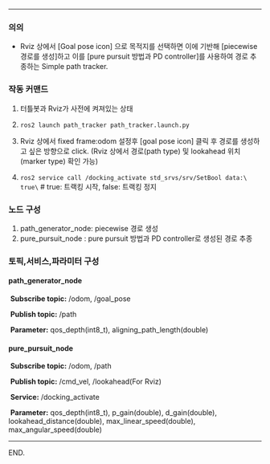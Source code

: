 ------

### 의의 

- Rviz 상에서 [Goal pose icon] 으로 목적지를 선택하면  이에 기반해 [piecewise 경로를 생성]하고 이를 [pure pursuit 방법과 PD controller]를 사용하여 경로 추종하는 Simple path tracker.  



### 작동 커맨드

1. 터틀봇과 Rviz가 사전에 켜져있는 상태

2. `ros2 launch path_tracker path_tracker.launch.py `  
3. Rviz 상에서 fixed frame:odom 설정후  [goal pose icon] 클릭 후 경로를 생성하고 싶은 방향으로 click. (Rviz 상에서 경로(path type) 및 lookahead 위치(marker type) 확인 가능)

3. `ros2 service call /docking_activate std_srvs/srv/SetBool data:\ true\`  # true: 트랙킹 시작, false: 트랙킹 정지



### 노드 구성

1. path_generator_node: piecewise 경로 생성
2. pure_pursuit_node : pure pursuit 방법과 PD controller로  생성된 경로 추종



### 토픽,서비스,파라미터 구성

#### 	path_generator_node

​		**Subscribe topic:** /odom, /goal_pose

​		**Publish topic:** /path	

​		**Parameter:** qos_depth(int8_t), aligning_path_length(double)

####  	pure_pursuit_node

​		**Subscribe topic:** /odom, /path

​		**Publish topic:** /cmd_vel, /lookahead(For Rviz)

​		**Service:** /docking_activate

​		**Parameter:** qos_depth(int8_t), p_gain(double), d_gain(double), lookahead_distance(double), max_linear_speed(double), max_angular_speed(double)  



----

END.



